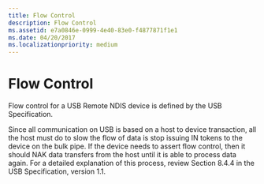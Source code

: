 ```yaml
---
title: Flow Control
description: Flow Control
ms.assetid: e7a0846e-0999-4e40-83e0-f4877871f1e1
ms.date: 04/20/2017
ms.localizationpriority: medium
---
```


# Flow Control





Flow control for a USB Remote NDIS device is defined by the USB Specification.

Since all communication on USB is based on a host to device transaction, all the host must do to slow the flow of data is stop issuing IN tokens to the device on the bulk pipe. If the device needs to assert flow control, then it should NAK data transfers from the host until it is able to process data again. For a detailed explanation of this process, review Section 8.4.4 in the USB Specification, version 1.1.

 

 






